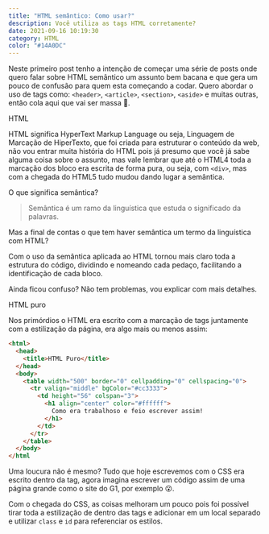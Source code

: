```yaml
---
title: "HTML semântico: Como usar?"
description: Você utiliza as tags HTML corretamente?
date: 2021-09-16 10:19:30
category: HTML
color: "#14A0DC"
---
```

Neste primeiro post tenho a intenção de começar uma série de posts onde quero falar sobre HTML semântico um assunto bem bacana e que gera um pouco de confusão para quem esta começando a codar. Quero abordar o uso de tags como: `<header>`, `<article>`, `<section>`, `<aside>` e muitas outras, então cola aqui que vai ser massa 🚀.

HTML

HTML significa HyperText Markup Language ou seja, Linguagem de Marcação de HiperTexto, que foi criada para estruturar o conteúdo da web, não vou entrar muita história do HTML pois já presumo que você já sabe alguma coisa sobre o assunto, mas vale lembrar que até o HTML4 toda a marcação dos bloco era escrita de forma pura, ou seja, com `<div>`, mas com a chegada do HTML5 tudo mudou dando lugar a semântica.

O que significa semântica?

> Semântica é um ramo da linguística que estuda o significado da palavras.

Mas a final de contas o que tem haver semântica um termo da linguística com HTML?

Com o uso da semântica aplicada ao HTML tornou mais claro toda a estrutura do código, dividindo e nomeando cada pedaço, facilitando a identificação de cada bloco. 

Ainda ficou confuso? Não tem problemas, vou explicar com mais detalhes.

HTML puro

Nos primórdios o HTML era escrito com a marcação de tags juntamente com a estilização da página, era algo mais ou menos assim:

```html
<html>
  <head>
    <title>HTML Puro</title>
  </head>
  <body>
    <table width="500" border="0" cellpadding="0" cellspacing="0">
      <tr valign="middle" bgColor="#cc3333">
        <td height="56" colspan="3">
          <h1 align="center" color="#ffffff">
            Como era trabalhoso e feio escrever assim!
          </h1>
        </td>
      </tr>
    </table>
  </body>
</html
```

Uma loucura não é mesmo? Tudo que hoje escrevemos com o CSS era escrito dentro da tag, agora imagina escrever um código assim de uma página grande como o site do G1, por exemplo 😮.

Com o chegada do CSS, as coisas melhoram um pouco pois foi possível tirar toda a estilização de dentro das tags e adicionar em um local separado e utilizar `class` e `id` para referenciar os estilos.